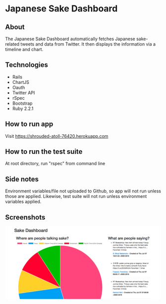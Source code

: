 # Japanese Sake Dashboard

## About
The Japanese Sake Dashboard automatically fetches Japanese sake-related tweets and data from Twitter. It then displays the information via a timeline and chart.

## Technologies
* Rails
* ChartJS
* Oauth
* Twitter API
* rSpec
* Bootstrap
* Ruby 2.2.1

## How to run app
Visit https://shrouded-atoll-76420.herokuapp.com

## How to run the test suite
At root directory, run "rspec" from command line

## Side notes
Environment variables/file not uploaded to Github, so app will not run unless those are applied. Likewise, test suite will not run unless environment variables applied.

## Screenshots
![alt tag](screenshot.png)